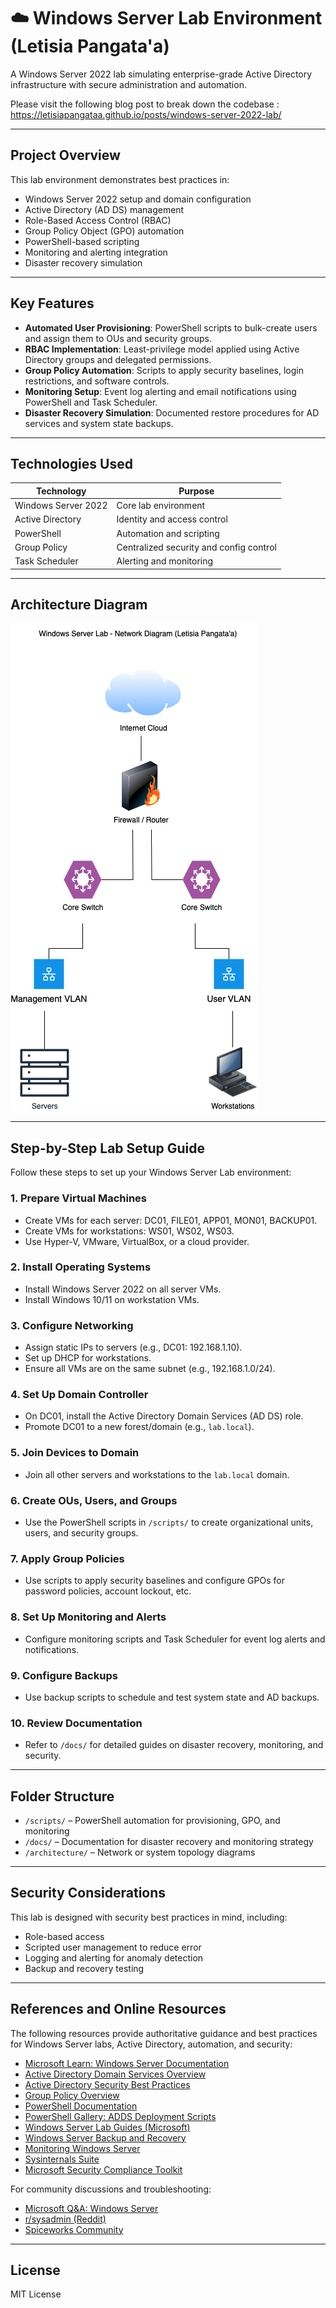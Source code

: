 # ☁️ Windows Server Lab Environment (Letisia Pangata'a)

A Windows Server 2022 lab simulating enterprise-grade Active Directory infrastructure with secure administration and automation. 

Please visit the following blog post to break down the codebase : 
https://letisiapangataa.github.io/posts/windows-server-2022-lab/

---

## Project Overview

This lab environment demonstrates best practices in:

- Windows Server 2022 setup and domain configuration
- Active Directory (AD DS) management
- Role-Based Access Control (RBAC)
- Group Policy Object (GPO) automation
- PowerShell-based scripting
- Monitoring and alerting integration
- Disaster recovery simulation

---

## Key Features

- **Automated User Provisioning**: PowerShell scripts to bulk-create users and assign them to OUs and security groups.
- **RBAC Implementation**: Least-privilege model applied using Active Directory groups and delegated permissions.
- **Group Policy Automation**: Scripts to apply security baselines, login restrictions, and software controls.
- **Monitoring Setup**: Event log alerting and email notifications using PowerShell and Task Scheduler.
- **Disaster Recovery Simulation**: Documented restore procedures for AD services and system state backups.

---

## Technologies Used

| Technology          | Purpose                                  |
|---------------------|------------------------------------------|
| Windows Server 2022 | Core lab environment                     |
| Active Directory    | Identity and access control              |
| PowerShell          | Automation and scripting                 |
| Group Policy        | Centralized security and config control  |
| Task Scheduler      | Alerting and monitoring                  |

---


## Architecture Diagram

![Lab Architecture Diagram](architecture/lab-diagram.png)

---

## Step-by-Step Lab Setup Guide

Follow these steps to set up your Windows Server Lab environment:

### 1. Prepare Virtual Machines
- Create VMs for each server: DC01, FILE01, APP01, MON01, BACKUP01.
- Create VMs for workstations: WS01, WS02, WS03.
- Use Hyper-V, VMware, VirtualBox, or a cloud provider.

### 2. Install Operating Systems
- Install Windows Server 2022 on all server VMs.
- Install Windows 10/11 on workstation VMs.

### 3. Configure Networking
- Assign static IPs to servers (e.g., DC01: 192.168.1.10).
- Set up DHCP for workstations.
- Ensure all VMs are on the same subnet (e.g., 192.168.1.0/24).

### 4. Set Up Domain Controller
- On DC01, install the Active Directory Domain Services (AD DS) role.
- Promote DC01 to a new forest/domain (e.g., `lab.local`).

### 5. Join Devices to Domain
- Join all other servers and workstations to the `lab.local` domain.

### 6. Create OUs, Users, and Groups
- Use the PowerShell scripts in `/scripts/` to create organizational units, users, and security groups.

### 7. Apply Group Policies
- Use scripts to apply security baselines and configure GPOs for password policies, account lockout, etc.

### 8. Set Up Monitoring and Alerts
- Configure monitoring scripts and Task Scheduler for event log alerts and notifications.

### 9. Configure Backups
- Use backup scripts to schedule and test system state and AD backups.

### 10. Review Documentation
- Refer to `/docs/` for detailed guides on disaster recovery, monitoring, and security.

---

## Folder Structure

- `/scripts/` – PowerShell automation for provisioning, GPO, and monitoring
- `/docs/` – Documentation for disaster recovery and monitoring strategy
- `/architecture/` – Network or system topology diagrams

---

## Security Considerations

This lab is designed with security best practices in mind, including:
- Role-based access
- Scripted user management to reduce error
- Logging and alerting for anomaly detection
- Backup and recovery testing

---


## References and Online Resources

The following resources provide authoritative guidance and best practices for Windows Server labs, Active Directory, automation, and security:

- [Microsoft Learn: Windows Server Documentation](https://learn.microsoft.com/en-us/windows-server/)
- [Active Directory Domain Services Overview](https://learn.microsoft.com/en-us/windows-server/identity/ad-ds/get-started/virtual-dc/active-directory-domain-services-overview)
- [Active Directory Security Best Practices](https://learn.microsoft.com/en-us/windows-server/identity/ad-ds/plan/security-best-practices/ad-ds-security-best-practices)
- [Group Policy Overview](https://learn.microsoft.com/en-us/windows-server/administration/windows-commands/group-policy-overview)
- [PowerShell Documentation](https://learn.microsoft.com/en-us/powershell/)
- [PowerShell Gallery: ADDS Deployment Scripts](https://www.powershellgallery.com/packages/ADDSDeployment/)
- [Windows Server Lab Guides (Microsoft)](https://learn.microsoft.com/en-us/windows-server/identity/ad-ds/deploy/step-by-step-active-directory-domain-services)
- [Windows Server Backup and Recovery](https://learn.microsoft.com/en-us/windows-server/storage/backup/windows-server-backup)
- [Monitoring Windows Server](https://learn.microsoft.com/en-us/windows-server/administration/windows-commands/monitoring-windows-server)
- [Sysinternals Suite](https://learn.microsoft.com/en-us/sysinternals/)
- [Microsoft Security Compliance Toolkit](https://learn.microsoft.com/en-us/windows/security/threat-protection/windows-security-configuration-framework/windows-security-baselines)

For community discussions and troubleshooting:
- [Microsoft Q&A: Windows Server](https://learn.microsoft.com/en-us/answers/topics/windows-server.html)
- [r/sysadmin (Reddit)](https://www.reddit.com/r/sysadmin/)
- [Spiceworks Community](https://community.spiceworks.com/windows-server)

---

## License

MIT License
